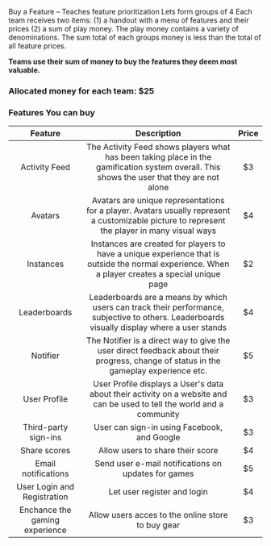 Buy a Feature – Teaches feature prioritization
Lets form groups of 4
Each team receives two items: (1) a handout with a menu of features and their prices (2) a sum of play money. The play money contains a variety of denominations. The sum total of each groups money is less than the total of all feature prices.

**Teams use their sum of money to buy the features they deem most valuable.**

### Allocated money for each team: $25

### Features You can buy

| Feature | Description | Price |
| :-------------: |:-------------:   | :-------------:     |
| Activity Feed | The Activity Feed shows players what has been taking place in the gamification system overall. This shows the user that they are not alone | $3 |
| Avatars | Avatars are unique representations for a player. Avatars usually represent a customizable picture to represent the player in many visual ways| $4 |
| Instances |Instances are created for players to have a unique experience that is outside the normal experience. When a player creates a special unique page| $2 |
| Leaderboards | Leaderboards are a means by which users can track their performance, subjective to others. Leaderboards visually display where a user stands| $4 |
| Notifier | The Notifier is a direct way to give the user direct feedback about their progress, change of status in the gameplay experience etc. | $5 |
| User Profile | User Profile displays a User's data about their activity on a website and can be used to tell the world and a community | $3 |
| Third-party sign-ins | User can sign-in using Facebook, and Google | $3 |
| Share scores | Allow users to share their score | $4
| Email notifications | Send user e-mail notifications on updates for games | $5 |
| User Login and Registration | Let user register and login | $4 |
| Enchance the gaming experience | Allow users acces to the online store to buy gear | $3 |
